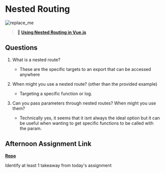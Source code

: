 # Nested Routing

![replace_me](https://codeworks.blob.core.windows.net/public/assets/img/illustrations/placeholder.svg)

> **📖 [Using Nested Routing in Vue.js](https://codeworksacademy.com/fs-student-guide/resources/wk6/04-Child-Routes)**

## Questions

1. What is a nested route?
    - These are the specific targets to an export that can be accessed anywhere

2. When might you use a nested route? (other than the provided example)
    - Targeting a specific function or log.

3. Can you pass parameters through nested routes? When might you use them?
    - Technically yes, it seems that it isnt always the ideal option but it can be useful when wanting to get specific functions to be called with the param.

## Afternoon Assignment Link

**[Repo](https://github.com/PKILB/blogger)**

Identify at least 1 takeaway from today's assignment
